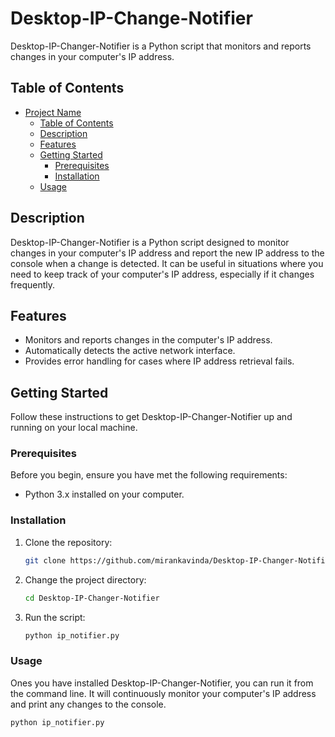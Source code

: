 # Desktop-IP-Change-Notifier

Desktop-IP-Changer-Notifier is a Python script that monitors and reports changes in your computer's IP address.

## Table of Contents

- [Project Name](#project-name)
  - [Table of Contents](#table-of-contents)
  - [Description](#description)
  - [Features](#features)
  - [Getting Started](#getting-started)
    - [Prerequisites](#prerequisites)
    - [Installation](#installation)
  - [Usage](#usage)

## Description

Desktop-IP-Changer-Notifier is a Python script designed to monitor changes in your computer's IP address and report the new IP address to the console when a change is detected. It can be useful in situations where you need to keep track of your computer's IP address, especially if it changes frequently.

## Features

- Monitors and reports changes in the computer's IP address.
- Automatically detects the active network interface.
- Provides error handling for cases where IP address retrieval fails.

## Getting Started

Follow these instructions to get Desktop-IP-Changer-Notifier up and running on your local machine.

### Prerequisites

Before you begin, ensure you have met the following requirements:

- Python 3.x installed on your computer.

### Installation

1. Clone the repository:

   ```bash
   git clone https://github.com/mirankavinda/Desktop-IP-Changer-Notifier.git

2. Change the project directory:
   ```bash
   cd Desktop-IP-Changer-Notifier

3. Run the script:
   ```bash
   python ip_notifier.py

### Usage

Ones you have installed Desktop-IP-Changer-Notifier, you can run it from the command line. It will continuously monitor your computer's IP address and print any changes to the console.
  ```bash
  python ip_notifier.py
